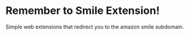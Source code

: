# Remember to Smile Extension!
Simple web extensions that redirect you to the amazon smile subdomain.
